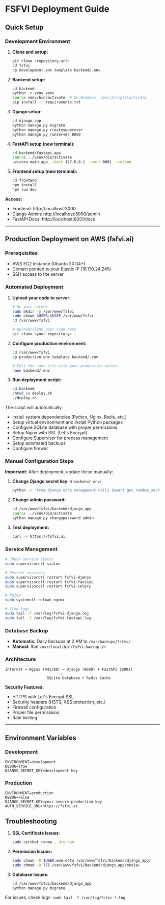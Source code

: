 # FSFVI Deployment Guide

## Quick Setup

### Development Environment

1. **Clone and setup:**
   ```bash
   git clone <repository-url>
   cd fsfvi
   cp development.env.template backend/.env
   ```

2. **Backend setup:**
   ```bash
   cd backend
   python -m venv venv
   source venv/bin/activate  # On Windows: venv\Scripts\activate
   pip install -r requirements.txt
   ```

3. **Django setup:**
   ```bash
   cd django_app
   python manage.py migrate
   python manage.py createsuperuser
   python manage.py runserver 8000
   ```

4. **FastAPI setup (new terminal):**
   ```bash
   cd backend/fastapi_app
   source ../venv/bin/activate
   uvicorn main:app --host 127.0.0.1 --port 8001 --reload
   ```

5. **Frontend setup (new terminal):**
   ```bash
   cd frontend
   npm install
   npm run dev
   ```

**Access:**
- Frontend: http://localhost:3000
- Django Admin: http://localhost:8000/admin
- FastAPI Docs: http://localhost:8001/docs

---

## Production Deployment on AWS (fsfvi.ai)

### Prerequisites

- AWS EC2 instance (Ubuntu 20.04+)
- Domain pointed to your Elastic IP (16.170.24.245)
- SSH access to the server

### Automated Deployment

1. **Upload your code to server:**
   ```bash
   # On your server
   sudo mkdir -p /var/www/fsfvi
   sudo chown $USER:$USER /var/www/fsfvi
   cd /var/www/fsfvi
   
   # Upload/clone your code here
   git clone <your-repository> .
   ```

2. **Configure production environment:**
   ```bash
   cd /var/www/fsfvi
   cp production.env.template backend/.env
   
   # Edit the .env file with your production values
   nano backend/.env
   ```

3. **Run deployment script:**
   ```bash
   cd backend
   chmod +x deploy.sh
   ./deploy.sh
   ```

The script will automatically:
- Install system dependencies (Python, Nginx, Redis, etc.)
- Setup virtual environment and install Python packages
- Configure SQLite database with proper permissions
- Setup Nginx with SSL (Let's Encrypt)
- Configure Supervisor for process management
- Setup automated backups
- Configure firewall

### Manual Configuration Steps

**Important:** After deployment, update these manually:

1. **Change Django secret key** in `backend/.env`:
   ```bash
   python -c 'from django.core.management.utils import get_random_secret_key; print(get_random_secret_key())'
   ```

2. **Change admin password:**
   ```bash
   cd /var/www/fsfvi/backend/django_app
   source ../venv/bin/activate
   python manage.py changepassword admin
   ```

3. **Test deployment:**
   ```bash
   curl -k https://fsfvi.ai
   ```

### Service Management

```bash
# Check service status
sudo supervisorctl status

# Restart services
sudo supervisorctl restart fsfvi-django
sudo supervisorctl restart fsfvi-fastapi
sudo supervisorctl restart fsfvi-celery

# Nginx
sudo systemctl reload nginx

# View logs
sudo tail -f /var/log/fsfvi-django.log
sudo tail -f /var/log/fsfvi-fastapi.log
```

### Database Backup

- **Automatic:** Daily backups at 2 AM to `/var/backups/fsfvi/`
- **Manual:** Run `/usr/local/bin/fsfvi-backup.sh`

### Architecture

```
Internet → Nginx (443/80) → Django (8000) + FastAPI (8001)
                         ↓
                   SQLite Database + Redis Cache
```

**Security Features:**
- HTTPS with Let's Encrypt SSL
- Security headers (HSTS, XSS protection, etc.)
- Firewall configuration
- Proper file permissions
- Rate limiting

---

## Environment Variables

### Development
```env
ENVIRONMENT=development
DEBUG=True
DJANGO_SECRET_KEY=development-key
```

### Production
```env
ENVIRONMENT=production
DEBUG=False
DJANGO_SECRET_KEY=your-secure-production-key
AUTH_SERVICE_URL=https://fsfvi.ai
```

## Troubleshooting

1. **SSL Certificate Issues:**
   ```bash
   sudo certbot renew --dry-run
   ```

2. **Permission Issues:**
   ```bash
   sudo chown -R $USER:www-data /var/www/fsfvi/backend/django_app/
   sudo chmod -R 775 /var/www/fsfvi/backend/django_app/media/
   ```

3. **Database Issues:**
   ```bash
   cd /var/www/fsfvi/backend/django_app
   python manage.py migrate
   ```

For issues, check logs: `sudo tail -f /var/log/fsfvi-*.log` 